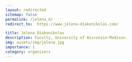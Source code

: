```yaml
---
layout: redirected
sitemap: false
permalink: /jelena_d/
redirect_to:  https://www.jelena-diakonikolas.com/

title: Jelena Diakonikolas
description: Faculty, University of Wisconsin-Madison.
img: assets/img/jelena.jpg
importance: 1
category: organizers
---
```

